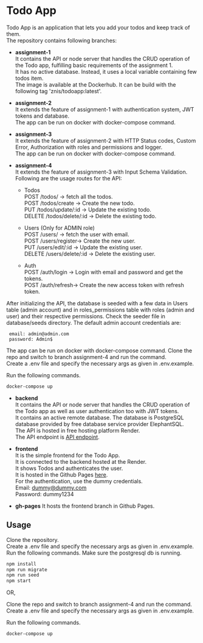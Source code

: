 # Todo App

Todo App is an application that lets you add your todos and keep track of them.  
The repository contains following branches:  
- __assignment-1__  
It contains the API or node server that handles the CRUD operation of the Todo app, fulfilling basic requirements of the assignment 1.     
It has no active database. Instead, it uses a local variable containing few todos item.  
The image is available at the Dockerhub. It can be build with the following tag 'znis/todoapp:latest'.   

- __assignment-2__  
It extends the feature of assignment-1 with authentication system, JWT tokens and database.    
The app can be run on docker with docker-compose command. 

- __assignment-3__  
It extends the feature of assignment-2 with HTTP Status codes, Custom Error, Authorization with roles and permissions and logger.   
The app can be run on docker with docker-compose command.  

- __assignment-4__  
It extends the feature of assignment-3 with Input Schema Validation.   
Following are the usage routes for the API: 
   - Todos  
POST /todos/ -> fetch all the todos.  
POST /todos/create -> Create the new todo.  
PUT /todos/update/:id -> Update the existing todo.  
DELETE /todos/delete/:id -> Delete the existing todo. 
 
   - Users (Only for ADMIN role)  
POST /users/ -> fetch the user with email.  
POST /users/register-> Create the new user.  
PUT /users/edit/:id -> Update the existing user.  
DELETE /users/delete/:id -> Delete the existing user.  

   - Auth   
POST /auth/login -> Login with email and password and get the tokens.  
POST /auth/refresh-> Create the new access token with refresh token.

After initializing the API, the database is seeded with a few data in Users table (admin account) and in roles_permissions table with roles (admin and user) and their respective permissions. Check the seeder file in database/seeds directory. The default admin account credentials are:  

     email: admin@admin.com  
     password: Admin$
 


The app can be run on docker with docker-compose command. 
Clone the repo and switch to branch assignment-4 and run the command.    
Create a .env file and specify the necessary args as given in .env.example.
  
Run the following commands.
```bash
docker-compose up
```


- __backend__  
It contains the API or node server that handles the CRUD operation of the Todo app as well as user authentication too with JWT tokens.  
It contains an active remote database. The database is PostgreSQL database provided by free database service provider ElephantSQL.  
The API is hosted in free hosting platform Render.  
The API endpoint is
[API endpoint](https://lf-se-fellowship-node-assignment-todos.onrender.com).

- __frontend__  
It is the simple frontend for the Todo App.  
It is connected to the backend hosted at the Render.  
It shows Todos and authenticates the user.  
It is hosted in the Github Pages [here](https://znis.github.io/LF-SE-Fellowship-Node-Assignment-Todos-App/).  
For the authentication, use the dummy credentials.  
Email: dummy@dummy.com   
Password: dummy1234


- __gh-pages__
It hosts the frontend branch in Github Pages.


## Usage
Clone the repository.  
Create a .env file and specify the necessary args as given in .env.example.  
Run the following commands. Make sure the postgresql db is running.
```bash
npm install
npm run migrate
npm run seed
npm start
```
OR,  

Clone the repo and switch to branch assignment-4 and run the command.    
Create a .env file and specify the necessary args as given in .env.example.
  
Run the following commands.
```bash
docker-compose up
```
